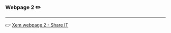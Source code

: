 ### Webpage 2 :pencil2:

---

:point_right: <a href="https://hieupham2000.github.io/Web-Technology-Lab/Lab06-2/exercise2/webpage2">Xem webpage 2 - Share IT</a>